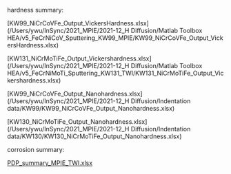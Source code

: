 hardness summary:

[KW99_NiCrCoVFe_Output_VickersHardness.xlsx](/Users/ywu/InSync/2021_MPIE/2021-12_H Diffusion/Matlab Toolbox HEA/v5_FeCrNiCoV_Sputtering_KW99_MPIE/KW99_NiCrCoVFe_Output_VickersHardness.xlsx) 

[KW131_NiCrMoTiFe_Output_Vickershardness.xlsx](/Users/ywu/InSync/2021_MPIE/2021-12_H Diffusion/Matlab Toolbox HEA/v5_FeCrNiMoTi_Sputtering_KW131_TWI/KW131_NiCrMoTiFe_Output_Vickershardness.xlsx)  

[KW99_NiCrCoVFe_Output_Nanohardness.xlsx](/Users/ywu/InSync/2021_MPIE/2021-12_H Diffusion/Indentation data/KW99/KW99_NiCrCoVFe_Output_Nanohardness.xlsx)  

[KW130_NiCrMoTiFe_Output_Nanohardness.xlsx](/Users/ywu/InSync/2021_MPIE/2021-12_H Diffusion/Indentation data/KW130/KW130_NiCrMoTiFe_Output_Nanohardness.xlsx) 





corrosion summary:

[PDP_summary_MPIE_TWI.xlsx](../../../../ArcMelting/PotentioPolarisation/PDP_summary_MPIE_TWI.xlsx) 